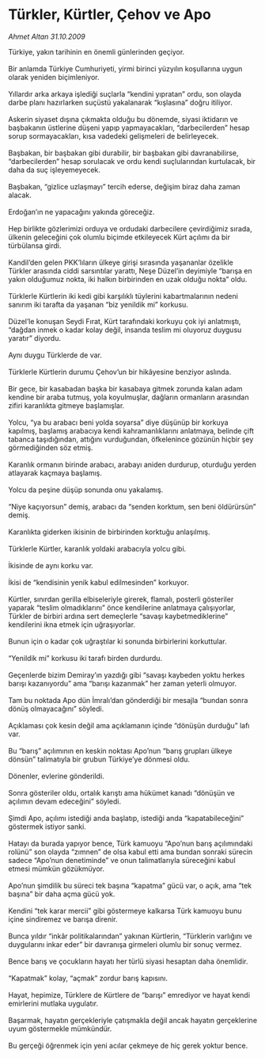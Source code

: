 # Türkler, Kürtler, Çehov ve Apo

*Ahmet Altan 31.10.2009*

<div class="taraf_structure_2col_1zq">
<div class="margen_n">



 <p>Türkiye, yakın tarihinin en önemli günlerinden geçiyor. <br/><br/>Bir anlamda Türkiye Cumhuriyeti, yirmi birinci yüzyılın koşullarına uygun olarak yeniden biçimleniyor. <br/><br/>Yıllardır arka arkaya işlediği suçlarla “kendini yıpratan” ordu, son olayda darbe planı hazırlarken suçüstü yakalanarak “kışlasına” doğru itiliyor. <br/><br/>Askerin siyaset dışına çıkmakta olduğu bu dönemde, siyasi iktidarın ve başbakanın üstlerine düşeni yapıp yapmayacakları, “darbecilerden” hesap sorup sormayacakları, kısa vadedeki gelişmeleri de belirleyecek. <br/><br/>Başbakan, bir başbakan gibi durabilir, bir başbakan gibi davranabilirse, “darbecilerden” hesap sorulacak ve ordu kendi suçlularından kurtulacak, bir daha da suç işleyemeyecek.<br/><br/>Başbakan, “gizlice uzlaşmayı” tercih ederse, değişim biraz daha zaman alacak. <br/><br/>Erdoğan’ın ne yapacağını yakında göreceğiz. <br/><br/>Hep birlikte gözlerimizi orduya ve ordudaki darbecilere çevirdiğimiz sırada, ülkenin geleceğini çok olumlu biçimde etkileyecek Kürt açılımı da bir türbülansa girdi. <br/><br/>Kandil’den gelen PKK’lıların ülkeye girişi sırasında yaşananlar özelikle Türkler arasında ciddi sarsıntılar yarattı, Neşe Düzel’in deyimiyle “barışa en yakın olduğumuz nokta, iki halkın birbirinden en uzak olduğu nokta” oldu. <br/><br/>Türklerle Kürtlerin iki kedi gibi karşılıklı tüylerini kabartmalarının nedeni sanırım iki tarafta da yaşanan “biz yenildik mi” korkusu. <br/><br/>Düzel’le konuşan Seydi Fırat, Kürt tarafındaki korkuyu çok iyi anlatmıştı, “dağdan inmek o kadar kolay değil, insanda teslim mi oluyoruz duygusu yaratır” diyordu. <br/><br/>Aynı duygu Türklerde de var. <br/><br/>Türklerle Kürtlerin durumu Çehov’un bir hikâyesine benziyor aslında. <br/><br/>Bir gece, bir kasabadan başka bir kasabaya gitmek zorunda kalan adam kendine bir araba tutmuş, yola koyulmuşlar, dağların ormanların arasından zifiri karanlıkta gitmeye başlamışlar. <br/><br/>Yolcu, “ya bu arabacı beni yolda soyarsa” diye düşünüp bir korkuya kapılmış, başlamış arabacıya kendi kahramanlıklarını anlatmaya, belinde çift tabanca taşıdığından, attığını vurduğundan, öfkelenince gözünün hiçbir şey görmediğinden söz etmiş. <br/><br/>Karanlık ormanın birinde arabacı, arabayı aniden durdurup, oturduğu yerden atlayarak kaçmaya başlamış. <br/><br/>Yolcu da peşine düşüp sonunda onu yakalamış. <br/><br/>“Niye kaçıyorsun” demiş, arabacı da “senden korktum, sen beni öldürürsün” demiş. <br/><br/>Karanlıkta giderken ikisinin de birbirinden korktuğu anlaşılmış. <br/><br/>Türklerle Kürtler, karanlık yoldaki arabacıyla yolcu gibi. <br/><br/>İkisinde de aynı korku var. <br/><br/>İkisi de “kendisinin yenik kabul edilmesinden” korkuyor. <br/><br/>Kürtler, sınırdan gerilla elbiseleriyle girerek, flamalı, posterli gösteriler yaparak “teslim olmadıklarını” önce kendilerine anlatmaya çalışıyorlar, Türkler de birbiri ardına sert demeçlerle “savaşı kaybetmediklerine” kendilerini ikna etmek için uğraşıyorlar. <br/><br/>Bunun için o kadar çok uğraştılar ki sonunda birbirlerini korkuttular. <br/><br/>“Yenildik mi” korkusu iki tarafı birden durdurdu. <br/><br/>Geçenlerde bizim Demiray’ın yazdığı gibi “savaşı kaybeden yoktu herkes barışı kazanıyordu” ama “barışı kazanmak” her zaman yeterli olmuyor. <br/><br/>Tam bu noktada Apo dün İmralı’dan gönderdiği bir mesajla “bundan sonra dönüş olmayacağını” söyledi. <br/><br/>Açıklaması çok kesin değil ama açıklamanın içinde “dönüşün durduğu” lafı var. <br/><br/>Bu “barış” açılımının en keskin noktası Apo’nun “barış grupları ülkeye dönsün” talimatıyla bir grubun Türkiye’ye dönmesi oldu. <br/><br/>Dönenler, evlerine gönderildi. <br/><br/>Sonra gösteriler oldu, ortalık karıştı ama hükümet kanadı “dönüşün ve açılımın devam edeceğini” söyledi. <br/><br/>Şimdi Apo, açılımı istediği anda başlatıp, istediği anda “kapatabileceğini” göstermek istiyor sanki. <br/><br/>Hatayı da burada yapıyor bence, Türk kamuoyu “Apo’nun barış açılımındaki rolünü” son olayda “zımnen” de olsa kabul etti ama bundan sonraki sürecin sadece “Apo’nun denetiminde” ve onun talimatlarıyla süreceğini kabul etmesi mümkün gözükmüyor. <br/><br/>Apo’nun şimdilik bu süreci tek başına “kapatma” gücü var, o açık, ama “tek başına” bir daha açma gücü yok. <br/><br/>Kendini “tek karar mercii” gibi göstermeye kalkarsa Türk kamuoyu bunu içine sindiremez ve barışa direnir. <br/><br/>Bunca yıldır “inkâr politikalarından” yakınan Kürtlerin, “Türklerin varlığını ve duygularını inkar eder” bir davranışa girmeleri olumlu bir sonuç vermez. <br/><br/>Bence barış ve çocukların hayatı her türlü siyasi hesaptan daha önemlidir. <br/><br/>“Kapatmak” kolay, “açmak” zordur barış kapısını. <br/><br/>Hayat, hepimize, Türklere de Kürtlere de “barışı” emrediyor ve hayat kendi emirlerini mutlaka uygulatır. <br/><br/>Başarmak, hayatın gerçekleriyle çatışmakla değil ancak hayatın gerçeklerine uyum göstermekle mümkündür. <br/><br/>Bu gerçeği öğrenmek için yeni acılar çekmeye de hiç gerek yoktur bence.</p>
<br/>
<br/>
<br/>



<br/>


<div id="taraf_not">
</div>

</div>


</div>
